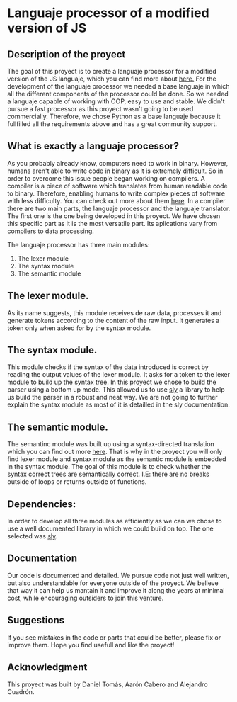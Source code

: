 # Languaje processor of a modified version of JS
## Description of the proyect
The goal of this proyect is to create a languaje processor for a modified version of the JS languaje, which you can find more about [here.](https://dlsiisv.fi.upm.es/procesadores/IntroJavaScript.html)
For the development of the languaje processor we needed a base languaje in which all the different components of the processor could be done. So we needed a languaje capable of working with OOP, easy to use and stable. We didn't pursue a fast processor as this proyect wasn't going to be used commercially.
Therefore, we chose Python as a base languaje because it fullfilled all the requirements above and has a great community support.

## What is exactly a languaje processor?
As you probably already know, computers need to work in binary. However, humans aren't able to write code in binary as it is extremely difficult. So in order to overcome this issue people began working on compilers.
A compiler is a piece of software which translates from human readable code to binary. Therefore, enabling humans to write complex pieces of software with less difficulty. You can check out more about them [here](https://en.wikipedia.org/wiki/Compiler).
In a compiler there are two main parts, the languaje processor and the languaje translator. The first one is the one being developed in this proyect. We have chosen this specific part as it is the most versatile part. Its aplications vary from compilers to data processing.

The languaje processor has three main modules:
1. The lexer module
2. The syntax module
3. The semantic module

## The lexer module.
As its name suggests, this module receives de raw data, processes it and generate tokens according to the content of the raw input. It generates a token only when asked for by the syntax module.

## The syntax module.
This module checks if the syntax of the data introduced is correct by reading the output values of the lexer module. It asks for a token to the lexer module to build up the syntax tree. In this proyect we chose to build the parser using a bottom up mode. This allowed us to use [sly](https://sly.readthedocs.io/en/latest/sly.html) a library to help us build the parser in a robust and neat way.
We are not going to further explain the syntax module as most of it is detailled in the sly documentation.

## The semantic module.
The semantinc module was built up using a syntax-directed translation which you can find out more [here](https://en.wikipedia.org/wiki/Syntax-directed_translation). That is why in the proyect you will only find lexer module and syntax module as the semantic module is embedded in the syntax module.
The goal of this module is to check whether the syntax correct trees are semantically correct. I.E: there are no breaks outside of loops or returns outside of functions.

## Dependencies:
In order to develop all three modules as efficiently as we can we chose to use a well documented library in which we could build on top. The one selected was [sly](https://sly.readthedocs.io/en/latest/sly.html).

## Documentation
Our code is documented and detailed. We pursue code not just well written, but also understandable for everyone outside of the proyect. We believe that way it can help us mantain it and improve it along the years at minimal cost, while encouraging outsiders to join this venture.

## Suggestions
If you see mistakes in the code or parts that could be better, please fix or improve them.
Hope you find usefull and like the proyect!

## Acknowledgment
This proyect was built by Daniel Tomás, Aarón Cabero and Alejandro Cuadrón.



